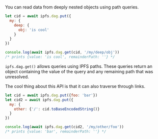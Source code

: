 You can read data from deeply nested objects using path queries.

```javascript
let cid = await ipfs.dag.put({
  my: {
    deep: {
      obj: 'is cool'
    }
  }
})

console.log(await ipfs.dag.get(cid, '/my/deep/obj'))
/* prints {value: 'is cool', remainderPath: ''} */
```

`ipfs.dag.get()` allows queries using IPFS paths.
These queries return an object containing the value of the query and any remaining path that was unresolved.

The cool thing about this API is that it can also traverse through links.

```javascript
let cid = await ipfs.dag.put({foo: 'bar'})
let cid2 = await ipfs.dag.put({
  my: {
    other: {'/': cid.toBaseEncodedString()}
  }
})

console.log(await ipfs.dag.get(cid2, '/my/other/foo'))
/* prints {value: 'bar', remainderPath: ''} */
```
